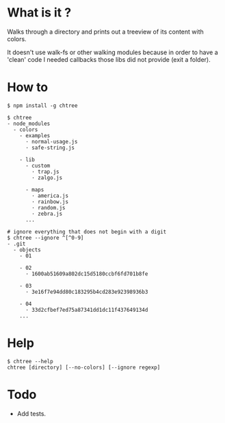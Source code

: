 # What is it ?
Walks through a directory and prints out a treeview of its content with colors.

It doesn't use walk-fs or other walking modules because in order to have a 'clean' code I needed callbacks those libs did not provide (exit a folder).

# How to
    $ npm install -g chtree

    $ chtree
    - node_modules
      - colors
        - examples
          · normal-usage.js
          · safe-string.js
    
        - lib
          - custom
            · trap.js
            · zalgo.js
    
          - maps
            · america.js
            · rainbow.js
            · random.js
            · zebra.js
          ...

    # ignore everything that does not begin with a digit
    $ chtree --ignore ^[^0-9]
    - .git
      - objects
        - 01

        - 02
          · 1600ab51609a802dc15d5180ccbf6fd701b8fe

        - 03
          · 3e16f7e94dd80c183295b4cd283e92398936b3

        - 04
          · 33d2cfbef7ed75a87341dd1dc11f437649134d
        ...


# Help
    $ chtree --help
    chtree [directory] [--no-colors] [--ignore regexp]

# Todo
- Add tests.

